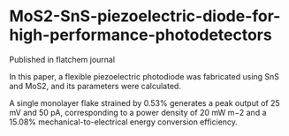 # MoS2-SnS-piezoelectric-diode-for-high-performance-photodetectors

Published in flatchem journal

In this paper, a flexible piezoelectric photodiode was fabricated using SnS and MoS2, and its parameters were calculated.

A single monolayer flake strained by 0.53% generates a peak output of 25 mV and 50 pA, corresponding to a power density of 20 mW m−2 and a 15.08% mechanical-to-electrical energy conversion efficiency.
